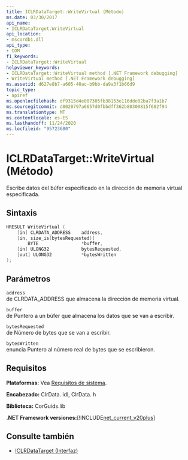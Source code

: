 ```yaml
---
title: ICLRDataTarget::WriteVirtual (Método)
ms.date: 03/30/2017
api_name:
- ICLRDataTarget.WriteVirtual
api_location:
- mscordbi.dll
api_type:
- COM
f1_keywords:
- ICLRDataTarget::WriteVirtual
helpviewer_keywords:
- ICLRDataTarget::WriteVirtual method [.NET Framework debugging]
- WriteVirtual method [.NET Framework debugging]
ms.assetid: d627e8b7-a605-40ac-b9bb-da9a3f1b66d9
topic_type:
- apiref
ms.openlocfilehash: df9315d4e007305fb38153e116dde02ba7f3a1b7
ms.sourcegitcommit: d8020797a6657d0fbbdff362b80300815f682f94
ms.translationtype: MT
ms.contentlocale: es-ES
ms.lasthandoff: 11/24/2020
ms.locfileid: "95723680"
---
```

# <a name="iclrdatatargetwritevirtual-method"></a>ICLRDataTarget::WriteVirtual (Método)

Escribe datos del búfer especificado en la dirección de memoria virtual especificada.  
  
## <a name="syntax"></a>Sintaxis  
  
```cpp  
HRESULT WriteVirtual (  
    [in] CLRDATA_ADDRESS    address,  
    [in, size_is(bytesRequested)]
        BYTE                *buffer,  
    [in] ULONG32            bytesRequested,  
    [out] ULONG32           *bytesWritten  
);  
```  
  
## <a name="parameters"></a>Parámetros  

 `address`  
 de CLRDATA_ADDRESS que almacena la dirección de memoria virtual.  
  
 `buffer`  
 de Puntero a un búfer que almacena los datos que se van a escribir.  
  
 `bytesRequested`  
 de Número de bytes que se van a escribir.  
  
 `bytesWritten`  
 enuncia Puntero al número real de bytes que se escribieron.  
  
## <a name="requirements"></a>Requisitos  

 **Plataformas:** Vea [Requisitos de sistema](../../get-started/system-requirements.md).  
  
 **Encabezado:** ClrData. idl, ClrData. h  
  
 **Biblioteca:** CorGuids.lib  
  
 **.NET Framework versiones:**[!INCLUDE[net_current_v20plus](../../../../includes/net-current-v20plus-md.md)]  
  
## <a name="see-also"></a>Consulte también

- [ICLRDataTarget (Interfaz)](iclrdatatarget-interface.md)
